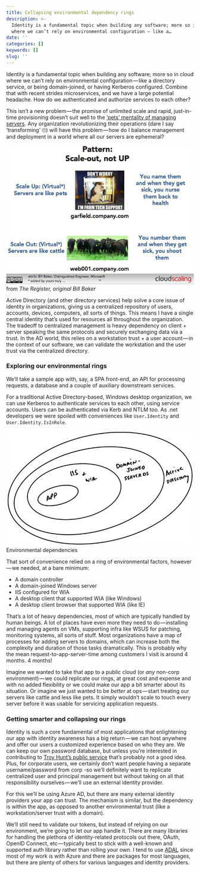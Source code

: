 ```yaml
---
title: Collapsing environmental dependency rings
description: >-
  Identity is a fundamental topic when building any software; more so in cloud
  where we can’t rely on environmental configuration — like a…
date: ''
categories: []
keywords: []
slug: ''
---
```


Identity is a fundamental topic when building any software; more so in cloud where we can’t rely on environmental configuration — like a directory service, or being domain-joined, or having Kerberos configured. Combine that with recent strides microservices, and we have a large potential headache. How do we authenticated and authorize services to each other?

This isn’t a new problem — the promise of unlimited scale and rapid, just-in-time provisioning doesn’t suit well to the [‘pets’ mentality of managing servers](http://www.theregister.co.uk/2013/03/18/servers_pets_or_cattle_cern/). Any organization revolutionizing their operations (dare I say ‘transforming’ 🙄) will have this problem — how do I balance management and deployment in a world where all our servers are ephemeral?

![from _The Register, original Bill Baker_](img/0__ACXqqBJSCI6tgI35.jpg)
from _The Register, original Bill Baker_

Active Directory (and other directory services) help solve a core issue of identity in organizations, giving us a centralized repository of users, accounts, devices, computers, all sorts of things. This means I have a single central identity that’s used for resources all throughout the organization. The tradeoff to centralized management is heavy dependency on client + server speaking the same protocols and securely exchanging data via a trust. In the AD world, this relies on a workstation trust + a user account — in the context of our software, we can validate the workstation and the user trust via the centralized directory.

### Exploring our environmental rings

We’ll take a sample app with, say, a SPA front-end, an API for processing requests, a database and a couple of auxiliary downstream services.

For a traditional Active Directory-based, Windows desktop organization, we can use Kerberos to authenticate services to each other, using service accounts. Users can be authenticated via Kerb and NTLM too. As .net developers we were spoiled with conveniences like `User.Identity` and `User.Identity.IsInRole`.

![Environmental dependencies](img/1__aAViC2Q2X2naMT297euCFQ.png)
Environmental dependencies

That sort of convenience relied on a ring of environmental factors, however — we needed, at a bare minimum:

* A domain controller
* A domain-joined Windows server
* IIS configured for WIA
* A desktop client that supported WIA (like Windows)
* A desktop client browser that supported WIA (like IE)

That’s a lot of heavy dependencies, most of which are typically handled by human beings. A lot of places have even more they need to do — installing and managing agents on VMs, supporting infra like WSUS for patching, monitoring systems, all sorts of stuff. Most organizations have a map of processes for adding servers to domains, which can increase both the complexity and duration of those tasks dramatically. This is probably why the mean request-to-app-server-time among customers I visit is around 4 months. 4 months!

Imagine we wanted to take that app to a public cloud (or _any_ non-corp environment) — we could replicate our rings, at great cost and expense and with no added flexibility or we could make our app a bit smarter about its situation. Or imagine we just wanted to be _better_ at ops — start treating our servers like cattle and less like pets. It simply wouldn’t scale to touch every server before it was usable for servicing application requests.

### Getting smarter and collapsing our rings

Identity is such a core fundamental of most applications that enlightening our app with identity awareness has a big return — we can host anywhere and offer our users a customized experience based on who they are. We can keep our own password database, but unless you’re interested in contributing to [Troy Hunt’s public service](https://haveibeenpwned.com/) that’s probably not a good idea. Plus, for corporate users, we certainly don’t want people having a separate username/password from corp -so we’ll definitely want to replicate centralized user and principal management but without taking on all that responsibility ourselves — we’ll use an external identity provider.

For this we’ll be using Azure AD, but there are many external identity providers your app can trust. The mechanism is similar, but the dependency is within the app, as opposed to another environmental trust (like a workstation/server trust with a domain).

We’ll still need to validate our tokens, but instead of relying on our environment, we’re going to let our app handle it. There are many libraries for handling the plethora of identity-related protocols out there, OAuth, OpenID Connect, etc — typically best to stick with a well-known and supported auth library rather than rolling your own. I tend to use [ADAL](https://docs.microsoft.com/en-us/azure/active-directory/develop/active-directory-authentication-libraries) since most of my work is with Azure and there are packages for most languages, but there are plenty of others for various languages and identity providers.
